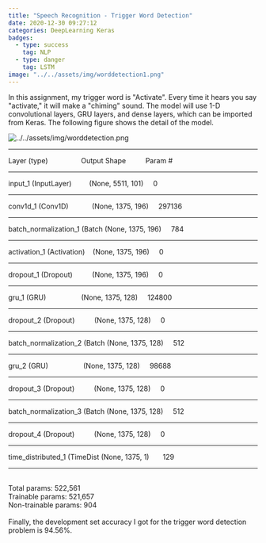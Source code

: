 ```yaml
---
title: "Speech Recognition - Trigger Word Detection"
date: 2020-12-30 09:27:12
categories: DeepLearning Keras
badges:
  - type: success
    tag: NLP
  - type: danger
    tag: LSTM
image: "../../assets/img/worddetection1.png"
---
```


In this assignment, my trigger word is "Activate". Every time it hears you say "activate," it will make a "chiming" sound.
The model will use 1-D convolutional layers, GRU layers, and dense layers, which can be imported from Keras. The following figure shows the detail of the model.

<!--more-->

![../../assets/img/worddetection.png](../../assets/img/worddetection.png)

<hr>
Layer (type)                 Output Shape          Param #   
<hr>
input_1 (InputLayer)         (None, 5511, 101)     0         
<hr>
conv1d_1 (Conv1D)            (None, 1375, 196)     297136    
<hr>
batch_normalization_1 (Batch (None, 1375, 196)     784       
<hr>
activation_1 (Activation)    (None, 1375, 196)     0         
<hr>
dropout_1 (Dropout)          (None, 1375, 196)     0         
<hr>
gru_1 (GRU)                  (None, 1375, 128)     124800    
<hr>
dropout_2 (Dropout)          (None, 1375, 128)     0         
<hr>
batch_normalization_2 (Batch (None, 1375, 128)     512       
<hr>
gru_2 (GRU)                  (None, 1375, 128)     98688     
<hr>
dropout_3 (Dropout)          (None, 1375, 128)     0         
<hr>
batch_normalization_3 (Batch (None, 1375, 128)     512       
<hr>
dropout_4 (Dropout)          (None, 1375, 128)     0         
<hr>
time_distributed_1 (TimeDist (None, 1375, 1)       129       
<hr>
<br>
Total params: 522,561<br>
Trainable params: 521,657<br>
Non-trainable params: 904<br>
 <br>
Finally, the development set accuracy I got for the trigger word detection problem is 94.56%.
